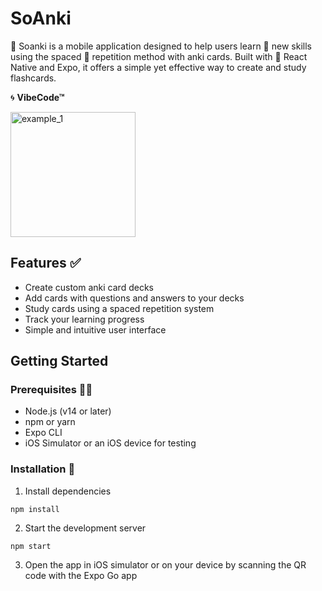 # SoAnki

🧠 Soanki is a mobile application designed to help users learn 📖 new skills using the spaced 🔁 repetition method with anki cards. Built with 🙏 React Native and Expo, it offers a simple yet effective way to create and study flashcards.

🌀 **VibeCode™**

<img src="./examples/soanki_example.gif" alt="example_1" width="200"/>

## Features ✅

- Create custom anki card decks
- Add cards with questions and answers to your decks
- Study cards using a spaced repetition system
- Track your learning progress
- Simple and intuitive user interface

## Getting Started

### Prerequisites 👨‍🚀

- Node.js (v14 or later)
- npm or yarn
- Expo CLI
- iOS Simulator or an iOS device for testing

### Installation 🤞

1. Install dependencies 
```
npm install
```

2. Start the development server
```
npm start
```

3. Open the app in iOS simulator or on your device by scanning the QR code with the Expo Go app
